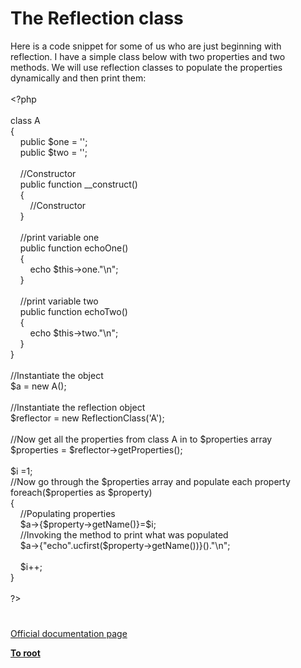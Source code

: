 # The Reflection class




<div class="phpcode"><span class="html">
Here is a code snippet for some of us who are just beginning with reflection. I have a simple class below with two properties and two methods. We will use reflection classes to populate the properties dynamically and then print them:<br><br><span class="default">&lt;?php<br><br></span><span class="keyword">class </span><span class="default">A<br></span><span class="keyword">{<br>&#xA0; &#xA0; public </span><span class="default">$one </span><span class="keyword">= </span><span class="string">&apos;&apos;</span><span class="keyword">;<br>&#xA0; &#xA0; public </span><span class="default">$two </span><span class="keyword">= </span><span class="string">&apos;&apos;</span><span class="keyword">;<br>&#xA0; &#xA0; <br>&#xA0; &#xA0; </span><span class="comment">//Constructor<br>&#xA0; &#xA0; </span><span class="keyword">public function </span><span class="default">__construct</span><span class="keyword">()<br>&#xA0; &#xA0; {<br>&#xA0; &#xA0; &#xA0; &#xA0; </span><span class="comment">//Constructor<br>&#xA0; &#xA0; </span><span class="keyword">}<br>&#xA0; &#xA0; <br>&#xA0; &#xA0; </span><span class="comment">//print variable one<br>&#xA0; &#xA0; </span><span class="keyword">public function </span><span class="default">echoOne</span><span class="keyword">()<br>&#xA0; &#xA0; {<br>&#xA0; &#xA0; &#xA0; &#xA0; echo </span><span class="default">$this</span><span class="keyword">-&gt;</span><span class="default">one</span><span class="keyword">.</span><span class="string">&quot;\n&quot;</span><span class="keyword">;<br>&#xA0; &#xA0; }<br><br>&#xA0; &#xA0; </span><span class="comment">//print variable two&#xA0; &#xA0; <br>&#xA0; &#xA0; </span><span class="keyword">public function </span><span class="default">echoTwo</span><span class="keyword">()<br>&#xA0; &#xA0; {<br>&#xA0; &#xA0; &#xA0; &#xA0; echo </span><span class="default">$this</span><span class="keyword">-&gt;</span><span class="default">two</span><span class="keyword">.</span><span class="string">&quot;\n&quot;</span><span class="keyword">;<br>&#xA0; &#xA0; }<br>}<br><br></span><span class="comment">//Instantiate the object<br></span><span class="default">$a </span><span class="keyword">= new </span><span class="default">A</span><span class="keyword">();<br><br></span><span class="comment">//Instantiate the reflection object<br></span><span class="default">$reflector </span><span class="keyword">= new </span><span class="default">ReflectionClass</span><span class="keyword">(</span><span class="string">&apos;A&apos;</span><span class="keyword">);<br><br></span><span class="comment">//Now get all the properties from class A in to $properties array<br></span><span class="default">$properties </span><span class="keyword">= </span><span class="default">$reflector</span><span class="keyword">-&gt;</span><span class="default">getProperties</span><span class="keyword">();<br><br></span><span class="default">$i </span><span class="keyword">=</span><span class="default">1</span><span class="keyword">;<br></span><span class="comment">//Now go through the $properties array and populate each property<br></span><span class="keyword">foreach(</span><span class="default">$properties </span><span class="keyword">as </span><span class="default">$property</span><span class="keyword">)<br>{<br>&#xA0; &#xA0; </span><span class="comment">//Populating properties<br>&#xA0; &#xA0; </span><span class="default">$a</span><span class="keyword">-&gt;{</span><span class="default">$property</span><span class="keyword">-&gt;</span><span class="default">getName</span><span class="keyword">()}=</span><span class="default">$i</span><span class="keyword">;<br>&#xA0; &#xA0; </span><span class="comment">//Invoking the method to print what was populated<br>&#xA0; &#xA0; </span><span class="default">$a</span><span class="keyword">-&gt;{</span><span class="string">&quot;echo&quot;</span><span class="keyword">.</span><span class="default">ucfirst</span><span class="keyword">(</span><span class="default">$property</span><span class="keyword">-&gt;</span><span class="default">getName</span><span class="keyword">())}().</span><span class="string">&quot;\n&quot;</span><span class="keyword">;<br>&#xA0; &#xA0; <br>&#xA0; &#xA0; </span><span class="default">$i</span><span class="keyword">++;<br>}<br><br></span><span class="default">?&gt;</span>
</span>
</div>
  

#

[Official documentation page](https://www.php.net/manual/en/class.reflection.php)

**[To root](/README.md)**